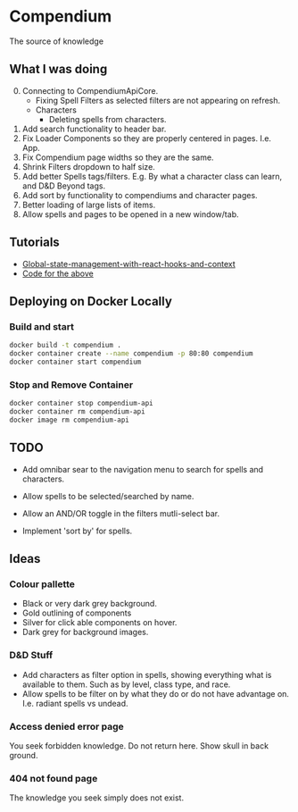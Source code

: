 # Compendium

The source of knowledge

## What I was doing

0. Connecting to CompendiumApiCore.
    - Fixing Spell Filters as selected filters are not appearing on refresh.
    - Characters
        - Deleting spells from characters.
1. Add search functionality to header bar.
2. Fix Loader Components so they are properly centered in pages. I.e. App.
3. Fix Compendium page widths so they are the same.
4. Shrink Filters dropdown to half size.
5. Add better Spells tags/filters. E.g. By what a character class can learn, and D&D Beyond tags.
6. Add sort by functionality to compendiums and character pages.
7. Better loading of large lists of items.
8. Allow spells and pages to be opened in a new window/tab.

## Tutorials

- [Global-state-management-with-react-hooks-and-context](https://dev.to/vanderleisilva/global-state-management-with-react-hooks-and-context-5f6h)
- [Code for the above](https://github.com/vanderleisilva/react-context/blob/master/src)

## Deploying on Docker Locally

### Build and start

``` bash
docker build -t compendium .
docker container create --name compendium -p 80:80 compendium
docker container start compendium
```

### Stop and Remove Container

```bash
docker container stop compendium-api
docker container rm compendium-api
docker image rm compendium-api
```

## TODO

- Add omnibar sear to the navigation menu to search for spells and characters.

- Allow spells to be selected/searched by name.
- Allow an AND/OR toggle in the filters mutli-select bar.
- Implement 'sort by' for spells.

## Ideas

### Colour pallette

- Black or very dark grey background.
- Gold outlining of components
- Silver for click able components on hover.
- Dark grey for background images.

### D&D Stuff

- Add characters as filter option in spells, showing everything what is available to them. Such as by level, class type, and race.
- Allow spells to be filter on by what they do or do not have advantage on. I.e. radiant spells vs undead.

### Access denied error page

You seek forbidden knowledge. Do not return here.
Show skull in back ground.

### 404 not found page

The knowledge you seek simply does not exist.
